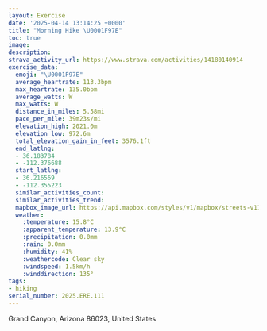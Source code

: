 ```yaml
---
layout: Exercise
date: '2025-04-14 13:14:25 +0000'
title: "Morning Hike \U0001F97E"
toc: true
image:
description:
strava_activity_url: https://www.strava.com/activities/14180140914
exercise_data:
  emoji: "\U0001F97E"
  average_heartrate: 113.3bpm
  max_heartrate: 135.0bpm
  average_watts: W
  max_watts: W
  distance_in_miles: 5.58mi
  pace_per_mile: 39m23s/mi
  elevation_high: 2021.0m
  elevation_low: 972.6m
  total_elevation_gain_in_feet: 3576.1ft
  end_latlng:
  - 36.183784
  - -112.376688
  start_latlng:
  - 36.216569
  - -112.355223
  similar_activities_count:
  similar_activities_trend:
  mapbox_image_url: https://api.mapbox.com/styles/v1/mapbox/streets-v11/static/path-5+787af2-1.0(_f%60%7CEdvwlT%5CPJv%40~%40fAp%40dA%60Al%40pBzArBx%40fAVJP%5CB%40NHFVFVRRGMb%40j%40%5CDAd%40d%40XPP%60%40HBNI%3Fb%40LL%3FHZl%40h%40r%40l%40d%40DNn%40r%40h%40~%40JBb%40CBFQlABTZZTz%40rAbC%60%40f%40TF%5EfAj%40b%40FNv%40ZXGPXTCZLDLp%40r%40n%40PZSZANFRm%40BCB%3Ff%40nATFd%40j%40TNVf%40FDJZRT%5E%40PEb%40FJP%60A%5EBFLCdBbAf%40Bd%40EHX%40K%40BBIj%40p%40Pl%40ZJf%40FTCFHn%40DVT%3FGZRLACRbA%60A%40HTJNXAHFBFUB%3FZ%5Cf%40BBLR%40DNZNJL%40PLHFCHNNANJBVn%40X%60%40JTNd%40j%40H%40HNH%3FCNRHANJJRB%40CPBF%5ELJ%3FLZV%3FFFBFGBD%5CI%40LJODLD%40%5C%5CDK%3FBPFCVDRNCCHDDPAADH%40BHN%3FBHR%40GR%3FR%40HF%40CCRIM%5EAXRAGLHd%40V_%40DSLCRRIPFp%40%5CSV%40OXOjADBVKGR%40XCBA%3FFd%40GXDPKLJFGBG%5EKRWLKAQ_%40KKy%40U%5DUWCkAm%40eA%5D%5BQg%40DQG%7D%40AMLS%40WM%5D%3FUMMBEEELDHAJNTANo%40a%40s%40K%5D%3Fa%40Qe%40G%5BUi%40CGDkA%7D%40S%40WNK%40%40Es%40P_AQuAFc%40Og%40a%40%5DCECBDBIGHHAI%3FDEE%3F%40JYDEFCn%40GVFTGP%40f%40kAd%40GPD%40%3FJBBNGML%40FhAJ%3FDK%40%3FDHFnA%5BVXF%40FRH%3FDJNJVIJO%5ChAJ%3FLNHEdAn%40ZAzBnC%60%40R%60A%5CNATSfAFRQxALLARORBtAI%5CXLVfCd%40j%40ZLVXTlAbBZRr%40FV%5B%60AYLDZEpA%3FVa%40J%5BF%7D%40FOEK%40IZSDOFGVBx%40h%40h%40Pr%40H%5EIVYj%40%7DBfBaB%60%40Pf%40I%3Ff%40HJRFHIHLRGTJb%40%5BDD%40EEE%40LBCCAJKRGXDLSTE%40KxAPf%40KJ%40~%40aAVOvBq%40JFH%3Fj%40Qj%40Fp%40I%60%40BNIR%3FXMb%40Hj%40KPKHBTIX%40f%40s%40n%40%5DLj%40NFn%40a%40JUEINI%3FL%5E%5Bb%40E%60BRlAM~%40SLKZIZVFCNq%40CBBEJGXD%5CSGC%3FGMOYGOWAKRDFOFDGUq%40%5BI%40MQJ%40AIOIg%40AL%5BLEKMS%3FCGx%40D%60%40XX%5D%5CKJFXf%40h%40%5CPT%5C%3F%5CMf%40%5BzA%5DPFBLb%40QRS%40UXa%40%40OGa%40B%40Kh%40DEAJESB%5EB_%40BJD%40JML%40BO%5EXCj%40LACTJl%40%3FZBLPZK%5CCVAh%40Bz%40g%40b%40EPWdBc%40j%40GZLp%40RZBPC~%40O~%40H%60%40),pin-s-s+e5b22e(-112.35699,36.21488),pin-s-f+89ae00(-112.37457999999995,36.183589999999924)/auto/800x800?access_token=pk.eyJ1Ijoiam9zaGJlY2ttYW4iLCJhIjoiY205eWR2aDd1MWZ6djJrbXc4a3M0bWZleiJ9.XiG9OWkNcZk2QzjJbxLB4A
  weather:
    :temperature: 15.8°C
    :apparent_temperature: 13.9°C
    :precipitation: 0.0mm
    :rain: 0.0mm
    :humidity: 41%
    :weathercode: Clear sky
    :windspeed: 1.5km/h
    :winddirection: 135°
tags:
- hiking
serial_number: 2025.ERE.111
---
```

Grand Canyon, Arizona 86023, United States
